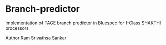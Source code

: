 # Branch-predictor
Implementation of TAGE branch predictor in Bluespec for I-Class SHAKTHI processors

Author:Ram Srivathsa Sankar
